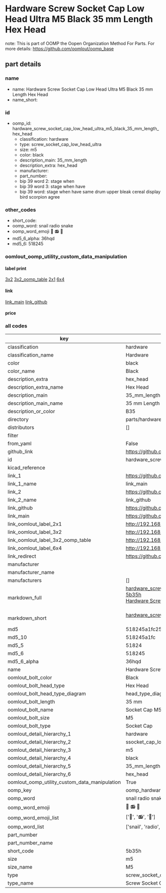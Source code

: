 # Hardware Screw Socket Cap Low Head Ultra M5 Black 35 mm Length Hex Head  

note: This is part of OOMP the Oopen Organization Method For Parts. For more details: https://github.com/oomlout/oomp_base

##  part details
  







### name
* name: Hardware Screw Socket Cap Low Head Ultra M5 Black 35 mm Length Hex Head
* name_short: 
### id
* oomp_id: hardware_screw_socket_cap_low_head_ultra_m5_black_35_mm_length_hex_head
  * classification: hardware
  * type: screw_socket_cap_low_head_ultra
  * size: m5
  * color: black
  * description_main: 35_mm_length
  * description_extra: hex_head
  * manufacturer: 
  * part_number: 
  * bip 39 word 2: stage when
  * bip 39 word 3: stage when have
  * bip 39 word: stage when have same drum upper bleak cereal display bird scorpion agree

### other_codes
* short_code: 
* oomp_word: snail radio snake
* oomp_word_emoji :snail: :radio: :snake:
* md5_6_alpha: 36hqd
* md5_6: 518245






### oomlout_oomp_utility_custom_data_manipulation
#### label print
[3x2](http://192.168.1.245:1112/?label=oomp%2036hqd)
[3x2_oomp_table](http://192.168.1.108:1112/?label=oomp%2036hqd)
[2x1](http://192.168.1.242:1112/?label=oomp%2036hqd)
[6x4](http://192.168.1.55:1112/?label=oomp%2036hqd)    

#### link

[link_main](https://github.com/oomlout/oomlout_oomp_version_1_messy/tree/main/parts/hardware_screw_socket_cap_low_head_ultra_m5_black_35_mm_length_hex_head) [link_github](https://github.com/oomlout/oomlout_oomp_version_1_messy/tree/main/parts/hardware_screw_socket_cap_low_head_ultra_m5_black_35_mm_length_hex_head)                             

#### price







### all codes 
| key | value |  
| --- | --- |  
| classification | hardware |  
| classification_name | Hardware |  
| color | black |  
| color_name | Black |  
| description_extra | hex_head |  
| description_extra_name | Hex Head |  
| description_main | 35_mm_length |  
| description_main_name | 35 mm Length |  
| description_or_color | B35 |  
| directory | parts/hardware_screw_socket_cap_low_head_ultra_m5_black_35_mm_length_hex_head |  
| distributors | [] |  
| filter |  |  
| from_yaml | False |  
| github_link | https://github.com/oomlout/oomlout_oomp_part_src/tree/main/parts/hardware_screw_socket_cap_low_head_ultra_m5_black_35_mm_length_hex_head |  
| id | hardware_screw_socket_cap_low_head_ultra_m5_black_35_mm_length_hex_head |  
| kicad_reference |  |  
| link_1 | https://github.com/oomlout/oomlout_oomp_version_1_messy/tree/main/parts/hardware_screw_socket_cap_low_head_ultra_m5_black_35_mm_length_hex_head |  
| link_1_name | link_main |  
| link_2 | https://github.com/oomlout/oomlout_oomp_version_1_messy/tree/main/parts/hardware_screw_socket_cap_low_head_ultra_m5_black_35_mm_length_hex_head |  
| link_2_name | link_github |  
| link_github | https://github.com/oomlout/oomlout_oomp_version_1_messy/tree/main/parts/hardware_screw_socket_cap_low_head_ultra_m5_black_35_mm_length_hex_head |  
| link_main | https://github.com/oomlout/oomlout_oomp_version_1_messy/tree/main/parts/hardware_screw_socket_cap_low_head_ultra_m5_black_35_mm_length_hex_head |  
| link_oomlout_label_2x1 | http://192.168.1.242:1112/?label=oomp%2036hqd |  
| link_oomlout_label_3x2 | http://192.168.1.245:1112/?label=oomp%2036hqd |  
| link_oomlout_label_3x2_oomp_table | http://192.168.1.108:1112/?label=oomp%2036hqd |  
| link_oomlout_label_6x4 | http://192.168.1.55:1112/?label=oomp%2036hqd |  
| link_redirect | https://github.com/oomlout/oomlout_oomp_version_1_messy/tree/main/parts/hardware_screw_socket_cap_low_head_ultra_m5_black_35_mm_length_hex_head |  
| manufacturer |  |  
| manufacturer_name |  |  
| manufacturers | [] |  
| markdown_full | [hardware_screw_socket_cap_low_head_ultra_m5_black_35_mm_length_hex_head](none)<br>[5b35h](none)<br>[Hardware Screw Socket Cap Low Head Ultra M5 Black 35 Mm Length Hex Head](none)<br><br> |  
| markdown_short | [hardware_screw_socket_cap_low_head_ultra_m5_black_35_mm_length_hex_head](none)<br><br> |  
| md5 | 518245a1fc2582f3bc21cbeed37e8ea1 |  
| md5_10 | 518245a1fc |  
| md5_5 | 51824 |  
| md5_6 | 518245 |  
| md5_6_alpha | 36hqd |  
| name | Hardware Screw Socket Cap Low Head Ultra M5 Black 35 mm Length Hex Head |  
| oomlout_bolt_color | Black |  
| oomlout_bolt_head_type | Hex Head |  
| oomlout_bolt_head_type_diagram | head_type_diagram.png |  
| oomlout_bolt_length | 35 mm |  
| oomlout_bolt_name | Socket Cap M5X35 mm Black (Hex Head) |  
| oomlout_bolt_size | M5 |  
| oomlout_bolt_type | Socket Cap |  
| oomlout_detail_hierarchy_1 | hardware |  
| oomlout_detail_hierarchy_2 | ssocket_cap_low_head_ultra |  
| oomlout_detail_hierarchy_3 | m5 |  
| oomlout_detail_hierarchy_4 | black |  
| oomlout_detail_hierarchy_5 | 35_mm_length |  
| oomlout_detail_hierarchy_6 | hex_head |  
| oomlout_oomp_utility_custom_data_manipulation | True |  
| oomp_key | oomp_hardware_screw_socket_cap_low_head_ultra_m5_black_35_mm_length_hex_head |  
| oomp_word | snail radio snake |  
| oomp_word_emoji | :snail: :radio: :snake: |  
| oomp_word_emoji_list | [':snail:', ':radio:', ':snake:'] |  
| oomp_word_list | ['snail', 'radio', 'snake'] |  
| part_number |  |  
| part_number_name |  |  
| short_code | 5b35h |  
| size | m5 |  
| size_name | M5 |  
| type | screw_socket_cap_low_head_ultra |  
| type_name | Screw Socket Cap Low Head Ultra |  
